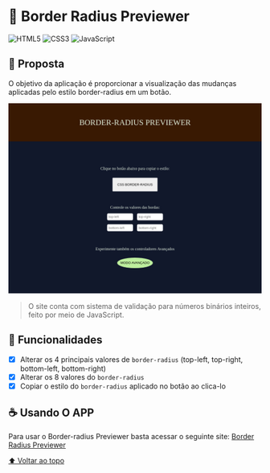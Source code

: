 # 📐 Border Radius Previewer

![HTML5](https://img.shields.io/badge/HTML5-E34F26?style=for-the-badge&logo=html5&logoColor=white)
![CSS3](https://img.shields.io/badge/CSS3-1572B6?style=for-the-badge&logo=css3&logoColor=white)
![JavaScript](https://img.shields.io/badge/javascript-%23323330.svg?style=for-the-badge&logo=javascript&logoColor=%23F7DF1E)

## 🎯 Proposta

O objetivo da aplicação é proporcionar a visualização das mudanças aplicadas pelo estilo border-radius em um botão.

<img src="../../home/assets/images/border-radius_previewer.jpg" alt="imagem do site Border-Radius Previewer">

> O site conta com sistema de validação para números binários inteiros, feito por meio de JavaScript.

## 🚀 Funcionalidades

- [x] Alterar os 4 principais valores de `border-radius` (top-left, top-right, bottom-left, bottom-right)
- [x] Alterar os 8 valores do `border-radius`
- [x] Copiar o estilo do `border-radius` aplicado no botão ao clica-lo

## ☕ Usando O APP

Para usar o Border-radius Previewer basta acessar o seguinte site: [Border Radius Previewer](https://lucashenrique-dev.github.io/app-ideas/projects/Border-radius_Previewer/index.html)

[⬆ Voltar ao topo](#-border-radius-previewer)
